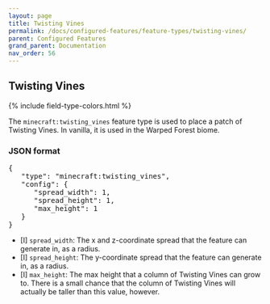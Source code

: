 ```yaml
---
layout: page
title: Twisting Vines
permalink: /docs/configured-features/feature-types/twisting-vines/
parent: Configured Features
grand_parent: Documentation
nav_order: 56
---
```


## Twisting Vines

<head>
    {% include field-type-colors.html %}
</head>

The `minecraft:twisting_vines` feature type is used to place a patch of Twisting Vines. In vanilla, it is used in the Warped Forest biome.

### JSON format

<pre>
{
   "type": "minecraft:twisting_vines",
   "config": {
      "spread_width": 1,
      "spread_height": 1,
      "max_height": 1
   }
}
</pre>

* ‌<bl>[I]</bl> `spread_width`: The x and z-coordinate spread that the feature can generate in, as a radius. 
* ‌<bl>[I]</bl> `spread_height`: The y-coordinate spread that the feature can generate in, as a radius.
* ‌<bl>[I]</bl> `max_height`: The max height that a column of Twisting Vines can grow to. There is a small chance that the column of Twisting Vines will actually be taller than this value, however.